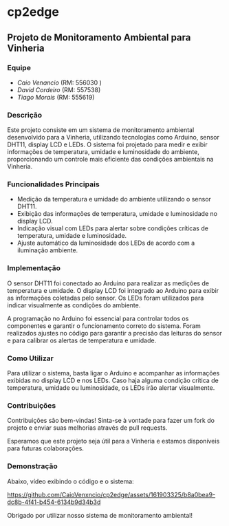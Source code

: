 # cp2edge

## Projeto de Monitoramento Ambiental para Vinheria

### Equipe

- *Caio Venancio* (RM: 556030 )
- *David Cordeiro* (RM: 557538)
- *Tiago Morais* (RM: 555619)


### Descrição

Este projeto consiste em um sistema de monitoramento ambiental desenvolvido para a Vinheria, utilizando tecnologias como Arduino, sensor DHT11, display LCD e LEDs. O sistema foi projetado para medir e exibir informações de temperatura, umidade e luminosidade do ambiente, proporcionando um controle mais eficiente das condições ambientais na Vinheria.

### Funcionalidades Principais

- Medição da temperatura e umidade do ambiente utilizando o sensor DHT11.
- Exibição das informações de temperatura, umidade e luminosidade no display LCD.
- Indicação visual com LEDs para alertar sobre condições críticas de temperatura, umidade e luminosidade.
- Ajuste automático da luminosidade dos LEDs de acordo com a iluminação ambiente.

### Implementação

O sensor DHT11 foi conectado ao Arduino para realizar as medições de temperatura e umidade. O display LCD foi integrado ao Arduino para exibir as informações coletadas pelo sensor. Os LEDs foram utilizados para indicar visualmente as condições do ambiente.

A programação no Arduino foi essencial para controlar todos os componentes e garantir o funcionamento correto do sistema. Foram realizados ajustes no código para garantir a precisão das leituras do sensor e para calibrar os alertas de temperatura e umidade.

### Como Utilizar

Para utilizar o sistema, basta ligar o Arduino e acompanhar as informações exibidas no display LCD e nos LEDs. Caso haja alguma condição crítica de temperatura, umidade ou luminosidade, os LEDs irão alertar visualmente.

### Contribuições

Contribuições são bem-vindas! Sinta-se à vontade para fazer um fork do projeto e enviar suas melhorias através de pull requests.

Esperamos que este projeto seja útil para a Vinheria e estamos disponíveis para futuras colaborações.

### Demonstração

Abaixo, vídeo exibindo o código e o sistema:

https://github.com/CaioVenxncio/cp2edge/assets/161903325/b8a0bea9-dc8b-4f41-b454-6134b9d34b3d






Obrigado por utilizar nosso sistema de monitoramento ambiental!


